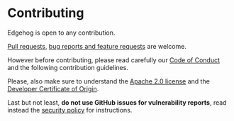 <!---
  Copyright 2022 SECO Mind Srl

  SPDX-License-Identifier: CC0-1.0
-->

# Contributing

Edgehog is open to any contribution.

[Pull requests](https://github.com/edgehog-device-manager/edgehog/pulls),
[bug reports and feature requests](https://github.com/edgehog-device-manager/edgehog/issues) are
welcome.

However before contributing, please read carefully our [Code of Conduct](CODE_OF_CONDUCT.md) and
the following contribution guidelines.

Please, also make sure to understand the [Apache 2.0 license](LICENSE) and the
[Developer Certificate of Origin](https://developercertificate.org/).

Last but not least, **do not use GitHub issues for vulnerability reports**, read instead the
[security policy](SECURITY.md) for instructions.
